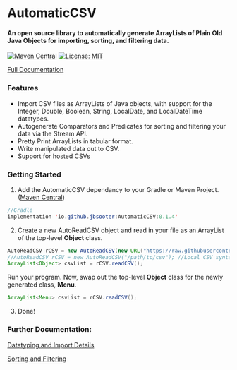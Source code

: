 # AutomaticCSV

#### An open source library to automatically generate ArrayLists of Plain Old Java Objects for importing, sorting, and filtering data. 

[![Maven Central](https://img.shields.io/maven-central/v/io.github.jbsooter/AutomaticCSV.svg?label=Maven%20Central)](https://search.maven.org/search?q=g:%22io.github.jbsooter%22%20AND%20a:%22AutomaticCSV%22)
[![License: MIT](https://img.shields.io/badge/License-MIT-yellow.svg)](https://opensource.org/licenses/MIT)

[Full Documentation](https://jbsooter.github.io/AutomaticCSV/)

### Features

- Import CSV files as ArrayLists of Java objects, with support for the Integer, Double, Boolean, String, LocalDate, and LocalDateTime datatypes. 
- Autogenerate Comparators and Predicates for sorting and filtering your data via the Stream API. 
- Pretty Print ArrayLists in tabular format. 
- Write manipulated data out to CSV. 
- Support for hosted CSVs

### Getting Started 


1. Add the AutomaticCSV dependancy to your Gradle or Maven Project. ([Maven Central](https://mvnrepository.com/artifact/io.github.jbsooter/AutomaticCSV))

  ```Java
  //Gradle
  implementation 'io.github.jbsooter:AutomaticCSV:0.1.4'
  ```
  
2. Create a new AutoReadCSV object and read in your file as an ArrayList of the top-level **Object** class. 

```Java
AutoReadCSV rCSV = new AutoReadCSV(new URL("https://raw.githubusercontent.com/jbsooter/AutomaticCSV/2121390239d2e3b4e2dd19045cb06d018e53fb83/data/menu.csv"),"Menu.csv");
//AutoReadCSV rCSV = new AutoReadCSV("/path/to/csv"); //Local CSV syntax
ArrayList<Object> csvList = rCSV.readCSV();
```

Run your program. Now, swap out the top-level **Object** class for the newly generated class, **Menu**. 
```Java
ArrayList<Menu> csvList = rCSV.readCSV();
```
3. Done!

### Further Documentation: 

[Datatyping and Import Details](docs/Datatype.md)

[Sorting and Filtering](docs/SortingFiltering.md)



